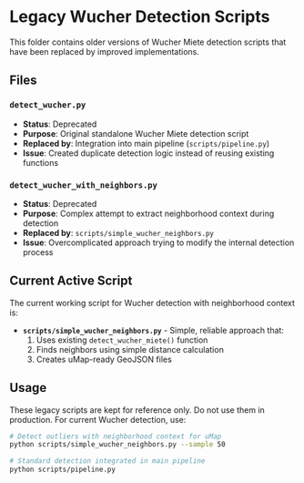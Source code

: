 # Legacy Wucher Detection Scripts

This folder contains older versions of Wucher Miete detection scripts that have been replaced by improved implementations.

## Files

### `detect_wucher.py`
- **Status**: Deprecated
- **Purpose**: Original standalone Wucher Miete detection script
- **Replaced by**: Integration into main pipeline (`scripts/pipeline.py`)
- **Issue**: Created duplicate detection logic instead of reusing existing functions

### `detect_wucher_with_neighbors.py`
- **Status**: Deprecated  
- **Purpose**: Complex attempt to extract neighborhood context during detection
- **Replaced by**: `scripts/simple_wucher_neighbors.py`
- **Issue**: Overcomplicated approach trying to modify the internal detection process

## Current Active Script

The current working script for Wucher detection with neighborhood context is:
- **`scripts/simple_wucher_neighbors.py`** - Simple, reliable approach that:
  1. Uses existing `detect_wucher_miete()` function
  2. Finds neighbors using simple distance calculation
  3. Creates uMap-ready GeoJSON files

## Usage

These legacy scripts are kept for reference only. Do not use them in production.
For current Wucher detection, use:

```bash
# Detect outliers with neighborhood context for uMap
python scripts/simple_wucher_neighbors.py --sample 50

# Standard detection integrated in main pipeline  
python scripts/pipeline.py
```
